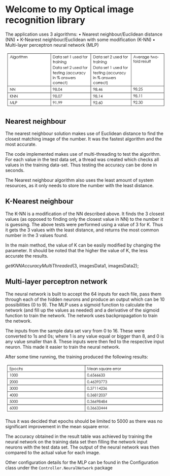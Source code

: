# Welcome to my Optical image recognition library

The application uses 3 algorithms:
•	Nearest neighbour/Euclidean distance (NN)
•	K-Nearest neighbour/Euclidean with some modification (K-NN)
•	Multi-layer perceptron neural network (MLP)

![Results](https://raw.githubusercontent.com/gabrielstellini/Optical-Image-Recognition/master/Results.PNG)


## Nearest neighbour

The nearest neighbour solution makes use of Euclidean distance to find the closest matching image of the number. It was the fastest algorithm and the most accurate.

The code implemented makes use of multi-threading to test the algorithm. For each value in the test data set, a thread was created which checks all values in the training data-set. Thus testing the accuracy can be done in seconds.



The Nearest neighbour algorithm also uses the least amount of system resources, as it only needs to store the number with the least distance.

## K-Nearest neighbour

The K-NN is a modification of the NN described above. It finds the 3 closest values (as opposed to finding only the closest value in NN) to the number it is guessing. The above tests were performed using a value of 3 for K. Thus it gets the 3 values with the least distance, and returns the most common number in the 3 values found.

In the main method, the value of K can be easily modified by changing the parameter. It should be noted that the higher the value of K, the less accurate the results.

_getKNNAccuracyMultiThreaded_(3, imagesData1, imagesData2);

## Multi-layer perceptron network

The neural network is built to accept the 64 inputs for each file, pass them through each of the hidden neurons and produce an output which can be 10 possibilities (0 to 9). The MLP uses a sigmoid function to calculate the network (and fill up the values as needed) and a derivative of the sigmoid function to train the network. The network uses backpropagation to train the network.

The inputs from the sample data set vary from 0 to 16. These were converted to 1s and 0s; where 1 is any value equal or bigger than 8, and 0 is any value smaller than 8. These inputs were then fed to the respective input neuron. This made it easier to train the neural network.


After some time running, the training produced the following results:

![Epoch results](https://raw.githubusercontent.com/gabrielstellini/Optical-Image-Recognition/master/Results2.PNG)

Thus it was decided that epochs should be limited to 5000 as there was no significant improvement in the mean square error.

The accuracy obtained in the result table was achieved by training the neural network on the training data set then filling the network input neurons with the test data set. The output of the neural network was then compared to the actual value for each image.

Other configuration details for the MLP can be found in the Configuration class under the `Controller.NeuralNetwork` package

